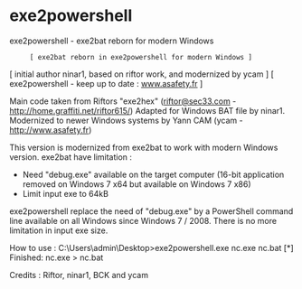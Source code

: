 # exe2powershell
exe2powershell - exe2bat reborn for modern Windows

         [ exe2bat reborn in exe2powershell for modern Windows ]
 [ initial author ninar1, based on riftor work, and modernized by ycam ]
         [ exe2powershell - keep up to date : www.asafety.fr ]
         
Main code taken from Riftors "exe2hex" (riftor@sec33.com - http://home.graffiti.net/riftor615/)
Adapted for Windows BAT file by ninar1.
Modernized to newer Windows systems by Yann CAM (ycam - http://www.asafety.fr)

This version is modernized from exe2bat to work with modern Windows version.
exe2bat have limitation :
- Need "debug.exe" available on the target computer (16-bit application removed on Windows 7 x64 but available on Windows 7 x86)
- Limit input exe to 64kB

exe2powershell replace the need of "debug.exe" by a PowerShell command line available on all Windows since Windows 7 / 2008.
There is no more limitation in input exe size.

How to use :
C:\Users\admin\Desktop>exe2powershell.exe nc.exe nc.bat
 [*] Finished: nc.exe > nc.bat

Credits : Riftor, ninar1, BCK and ycam
